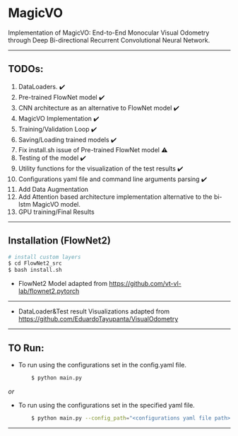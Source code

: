 # MagicVO
Implementation of MagicVO: End-to-End Monocular Visual Odometry through Deep Bi-directional  Recurrent Convolutional Neural Network.

---

## __TODOs:__
1. DataLoaders. :heavy_check_mark:
2. Pre-trained FlowNet model :heavy_check_mark:
3. CNN architecture as an alternative to FlowNet model :heavy_check_mark:
4. MagicVO Implementation :heavy_check_mark:
5. Training/Validation Loop :heavy_check_mark:
6. Saving/Loading trained models :heavy_check_mark:
7. Fix install.sh issue of Pre-trained FlowNet model :warning:
8. Testing of the model :heavy_check_mark:
9. Utility functions for the visualization of the test results :heavy_check_mark:
10. Configurations yaml file and command line arguments parsing :heavy_check_mark:
11. Add Data Augmentation
12. Add Attention based architecture implementation alternative to the bi-lstm MagicVO model.
13. GPU training/Final Results 

---

## Installation (FlowNet2)
```bash
# install custom layers
$ cd FlowNet2_src
$ bash install.sh
```
* FlowNet2 Model adapted from https://github.com/vt-vl-lab/flownet2.pytorch

---

* DataLoader&Test result Visualizations adapted from https://github.com/EduardoTayupanta/VisualOdometry

---

## TO Run:
* To run using the configurations set in the config.yaml file. 
    ```bash
        $ python main.py
    ```
_or_

* To run using the configurations set in the specified yaml file. 
    ```bash
        $ python main.py --config_path="<configurations yaml file path>"
    ```

---
